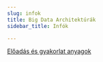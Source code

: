 ```yaml
---
slug: infok
title: Big Data Architektúrák
sidebar_title: Infók

---
```


[Előadás és gyakorlat anyagok](http://ggombos.web.elte.hu/oktatas/BigDataArchitekturaEsElemzo/)

<!--stackedit_data:
eyJoaXN0b3J5IjpbLTM5NzE0OTYxNV19
-->